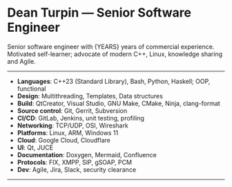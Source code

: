 # Dean Turpin &mdash; Senior Software Engineer

<!-- Note {YEARS} is inserted dynamically by the build pipe -->

Senior software engineer with {YEARS} years of commercial experience. Motivated
self-learner; advocate of modern C++, Linux, knowledge sharing and Agile.

---

- __Languages__: C++23 (Standard Library), Bash, Python, Haskell; OOP, functional
- __Design__: Multithreading, Templates, Data structures
- __Build__: QtCreator, Visual Studio, GNU Make, CMake, Ninja, clang-format
- __Source control__: Git, Gerrit, Subversion
- __CI/CD__: GitLab, Jenkins, unit testing, profiling
- __Networking__: TCP/UDP, OSI, Wireshark
- __Platforms__: Linux, ARM, Windows 11
- __Cloud__: Google Cloud, Cloudflare
- __UI__: Qt, JUCE
- __Documentation__: Doxygen, Mermaid, Confluence
- __Protocols__: FIX, XMPP, SIP, gSOAP, PCM
- __Dev__: Agile, Jira, Slack, security clearance

---

